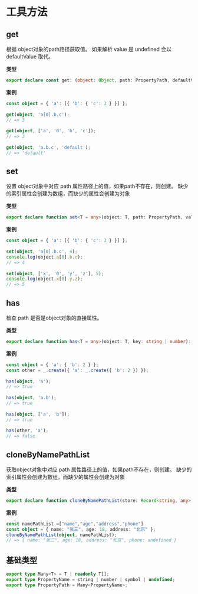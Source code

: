 # 工具方法

## get

根据 object对象的path路径获取值。 如果解析 value 是 undefined 会以 defaultValue 取代。

**类型**

```ts
export declare const get: (object: Object, path: PropertyPath, defaultValue?: any) => any;
```

**案例**

```ts
const object = { 'a': [{ 'b': { 'c': 3 } }] };
 
get(object, 'a[0].b.c');
// => 3
 
get(object, ['a', '0', 'b', 'c']);
// => 3
 
get(object, 'a.b.c', 'default');
// => 'default'
```

## set

设置 object对象中对应 path 属性路径上的值，如果path不存在，则创建。 缺少的索引属性会创建为数组，而缺少的属性会创建为对象

**类型**

```ts
export declare function set<T = any>(object: T, path: PropertyPath, value: any): T;
```

**案例**

```ts
const object = { 'a': [{ 'b': { 'c': 3 } }] };
 
set(object, 'a[0].b.c', 4);
console.log(object.a[0].b.c);
// => 4
 
set(object, ['x', '0', 'y', 'z'], 5);
console.log(object.x[0].y.z);
// => 5
```

## has

检查 path 是否是object对象的直接属性。

**类型**

```ts
export declare function has<T = any>(object: T, key: string | number): boolean;
```

**案例**

```ts
const object = { 'a': { 'b': 2 } };
const other = _.create({ 'a': _.create({ 'b': 2 }) });
 
has(object, 'a');
// => true
 
has(object, 'a.b');
// => true
 
has(object, ['a', 'b']);
// => true
 
has(other, 'a');
// => false
```

## cloneByNamePathList

获取object对象中对应 path 属性路径上的值，如果path不存在，则创建。 缺少的索引属性会创建为数组，而缺少的属性会创建为对象

**类型**

```ts
export declare function cloneByNamePathList(store: Record<string, any>, namePathList: PropertyName[]): Record<string, any>;
```

**案例**

```ts
const namePathList =["name","age","address","phone"]
const object = { name: "张三", age: 18, address: "北京" };
cloneByNamePathList(object, namePathList);
// => { name: "张三", age: 18, address: "北京", phone: undefined }
```

## 基础类型

```ts
export type Many<T> = T | readonly T[];
export type PropertyName = string | number | symbol | undefined;
export type PropertyPath = Many<PropertyName>;
```
